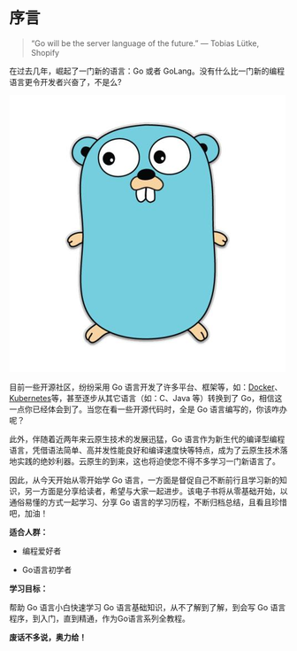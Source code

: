 # 序言

> “Go will be the server language of the future.” — Tobias Lütke, Shopify

在过去几年，崛起了一门新的语言：Go 或者 GoLang。没有什么比一门新的编程语言更令开发者兴奋了，不是么?

![golang](./introduction/golang.jpg)

目前一些开源社区，纷纷采用 Go 语言开发了许多平台、框架等，如：[Docker](https://github.com/docker/docker-ce)、[Kubernetes](https://github.com/kubernetes/kubernetes)等，甚至逐步从其它语言（如：C、Java 等）转换到了 Go，相信这一点你已经体会到了。当您在看一些开源代码时，全是 Go 语言编写的，你该咋办呢？

此外，伴随着近两年来云原生技术的发展迅猛，Go 语言作为新生代的编译型编程语言，凭借语法简单、高并发性能良好和编译速度快等特点，成为了云原生技术落地实践的绝妙利器。云原生的到来，这也将迫使您不得不多学习一门新语言了。

因此，从今天开始从零开始学 Go 语言，一方面是督促自己不断前行且学习新的知识，另一方面是分享给读者，希望与大家一起进步。该电子书将从零基础开始，以通俗易懂的方式一起学习、分享 Go 语言的学习历程，不断归档总结，且看且珍惜吧，加油！

**适合人群：**

* 编程爱好者

* Go语言初学者

**学习目标：**

帮助 Go 语言小白快速学习 Go 语言基础知识，从不了解到了解，到会写 Go 语言程序，到入门，直到精通，作为Go语言系列全教程。

**废话不多说，奥力给！**
